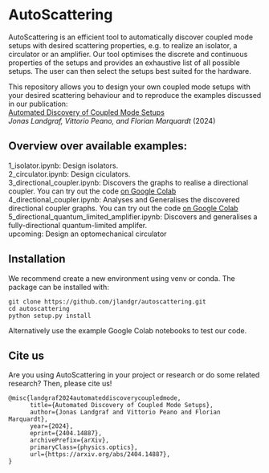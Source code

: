 # AutoScattering

AutoScattering is an efficient tool to automatically discover coupled mode setups with desired scattering properties, e.g. to realize an isolator, a circulator or an amplifier. Our tool optimises the discrete and continuous properties of the setups and provides an exhaustive list of all possible setups. The user can then select the setups best suited for the hardware.

This repository allows you to design your own coupled mode setups with your desired scattering behaviour and to reproduce the examples discussed in our publication: \
[Automated Discovery of Coupled Mode Setups](https://arxiv.org/abs/2404.14887) \
*Jonas Landgraf, Vittorio Peano, and Florian Marquardt* (2024) 

## Overview over available examples:
1_isolator.ipynb: Design isolators.\
2_circulator.ipynb: Design ciculators.\
3_directional_coupler.ipynb: Discovers the graphs to realise a directional coupler. You can try out the code [on Google Colab](https://colab.research.google.com/github/jlandgr/autoscattering/blob/main/3_directional_coupler.ipynb) \
4_directional_coupler.ipynb: Analyses and Generalises the discovered directional coupler graphs. You can try out the code [on Google Colab](https://colab.research.google.com/github/jlandgr/autoscattering/blob/main/4_directional_coupler_generalisation.ipynb) \
5_directional_quantum_limited_amplifier.ipynb: Discovers and generalises a fully-directional quantum-limited amplifer.\
upcoming: Design an optomechanical circulator

## Installation
We recommend create a new environment using venv or conda. The package can be installed with:
```
git clone https://github.com/jlandgr/autoscattering.git
cd autoscattering
python setup.py install
```
Alternatively use the example Google Colab notebooks to test our code.

## Cite us

Are you using AutoScattering in your project or research or do some related research? Then, please cite us!
```
@misc{landgraf2024automateddiscoverycoupledmode,
      title={Automated Discovery of Coupled Mode Setups}, 
      author={Jonas Landgraf and Vittorio Peano and Florian Marquardt},
      year={2024},
      eprint={2404.14887},
      archivePrefix={arXiv},
      primaryClass={physics.optics},
      url={https://arxiv.org/abs/2404.14887}, 
}
```
